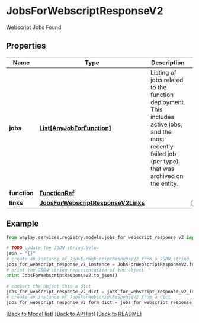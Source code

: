 # JobsForWebscriptResponseV2

Webscript Jobs Found

## Properties

Name | Type | Description | Notes
------------ | ------------- | ------------- | -------------
**jobs** | [**List[AnyJobForFunction]**](AnyJobForFunction.md) | Listing of jobs related to the function deployment. This includes active jobs, and the most recently failed job (per type) that was archived on the entity. | 
**function** | [**FunctionRef**](FunctionRef.md) |  | 
**links** | [**JobsForWebscriptResponseV2Links**](JobsForWebscriptResponseV2Links.md) |  | [optional] 

## Example

```python
from waylay.services.registry.models.jobs_for_webscript_response_v2 import JobsForWebscriptResponseV2

# TODO update the JSON string below
json = "{}"
# create an instance of JobsForWebscriptResponseV2 from a JSON string
jobs_for_webscript_response_v2_instance = JobsForWebscriptResponseV2.from_json(json)
# print the JSON string representation of the object
print JobsForWebscriptResponseV2.to_json()

# convert the object into a dict
jobs_for_webscript_response_v2_dict = jobs_for_webscript_response_v2_instance.to_dict()
# create an instance of JobsForWebscriptResponseV2 from a dict
jobs_for_webscript_response_v2_form_dict = jobs_for_webscript_response_v2.from_dict(jobs_for_webscript_response_v2_dict)
```
[[Back to Model list]](../README.md#documentation-for-models) [[Back to API list]](../README.md#documentation-for-api-endpoints) [[Back to README]](../README.md)


